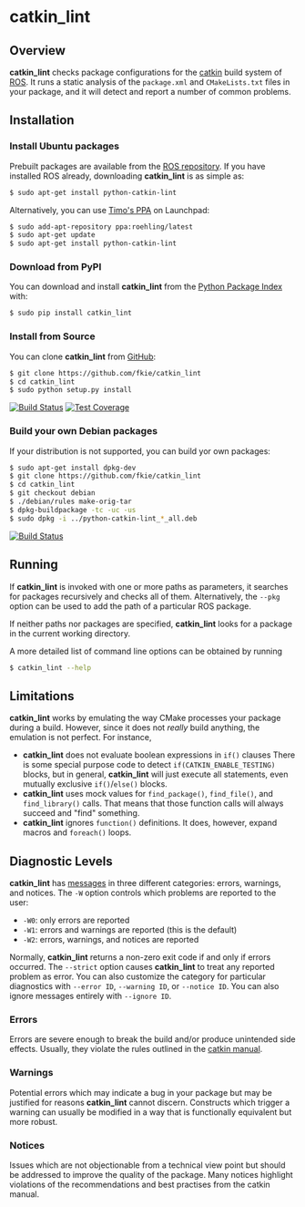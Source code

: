# catkin_lint

## Overview

**catkin_lint** checks package configurations for the
[catkin](https://github.com/ros/catkin) build system of
[ROS](http://www.ros.org>). It runs a static analysis of the `package.xml`
and `CMakeLists.txt` files in your package, and it will detect and report a
number of common problems.

## Installation

### Install Ubuntu packages

Prebuilt packages are available from the [ROS repository](http://packages.ros.org/).
If you have installed ROS already, downloading **catkin_lint** is as simple as:
```sh
$ sudo apt-get install python-catkin-lint
```

Alternatively, you can use [Timo's PPA](https://launchpad.net/~roehling/+archive/latest) on Launchpad:
```sh
$ sudo add-apt-repository ppa:roehling/latest
$ sudo apt-get update
$ sudo apt-get install python-catkin-lint
```

### Download from PyPI

You can download and install **catkin_lint** from the [Python Package Index](https://pypi.python.org/pypi/catkin_lint)
with:
```sh
$ sudo pip install catkin_lint
```

### Install from Source

You can clone **catkin_lint** from [GitHub](https://github.com/fkie/catkin_lint):
```sh
$ git clone https://github.com/fkie/catkin_lint
$ cd catkin_lint
$ sudo python setup.py install
```

[![Build Status](https://travis-ci.org/fkie/catkin_lint.svg?branch=master)](https://travis-ci.org/fkie/catkin_lint)
[![Test Coverage](https://codecov.io/github/fkie/catkin_lint/coverage.svg?branch=master)](https://codecov.io/github/fkie/catkin_lint?branch=master)

### Build your own Debian packages

If your distribution is not supported, you can build yor own packages:
```sh
$ sudo apt-get install dpkg-dev
$ git clone https://github.com/fkie/catkin_lint
$ cd catkin_lint
$ git checkout debian
$ ./debian/rules make-orig-tar
$ dpkg-buildpackage -tc -uc -us
$ sudo dpkg -i ../python-catkin-lint_*_all.deb
```

[![Build Status](https://travis-ci.org/fkie/catkin_lint.svg?branch=debian)](https://travis-ci.org/fkie/catkin_lint)

## Running

If **catkin_lint** is invoked with one or more paths as parameters, it
searches for packages recursively and checks all of them. Alternatively, the
`--pkg` option can be used to add the path of a particular ROS package.

If neither paths nor packages are specified, **catkin_lint** looks for a
package in the current working directory.

A more detailed list of command line options can be obtained by running
```sh
$ catkin_lint --help
```

## Limitations

**catkin_lint** works by emulating the way CMake processes your package
during a build. However, since it does not _really_ build anything,
the emulation is not perfect. For instance,

- **catkin_lint** does not evaluate boolean expressions in `if()` clauses
  There is some special purpose code to detect `if(CATKIN_ENABLE_TESTING)` blocks,
  but in general, **catkin_lint** will just execute all statements, even mutually exclusive
  `if()`/`else()` blocks.
- **catkin_lint** uses mock values for `find_package()`, `find_file()`, and `find_library()`
  calls. That means that those function calls will always succeed and "find" something.
- **catkin_lint** ignores `function()` definitions. It does, however, expand macros and
  `foreach()` loops.

## Diagnostic Levels

**catkin_lint** has [messages](messages.md) in three different categories:
errors, warnings, and notices. The `-W` option controls which problems
are reported to the user:

- `-W0`: only errors are reported
- `-W1`: errors and warnings are reported (this is the default)
- `-W2`: errors, warnings, and notices are reported

Normally, **catkin_lint** returns a non-zero exit code if and only
if errors occurred. The `--strict` option causes **catkin_lint** to
treat any reported problem as error. You can also customize the category
for particular diagnostics with `--error ID`, `--warning ID`, or
`--notice ID`. You can also ignore messages entirely with `--ignore ID`.

### Errors

Errors are severe enough to break the build and/or produce unintended
side effects. Usually, they violate the rules outlined in the
[catkin manual](http://docs.ros.org/api/catkin/html/).

### Warnings

Potential errors which may indicate a bug in your package but may be
justified for reasons **catkin_lint** cannot discern. Constructs which
trigger a warning can usually be modified in a way that is functionally
equivalent but more robust.

### Notices

Issues which are not objectionable from a technical view point but
should  be addressed to improve the quality of the package. Many notices
highlight violations of the recommendations and best practises from the
catkin manual.

